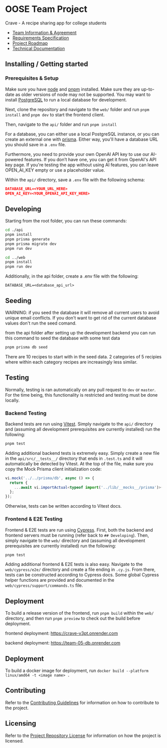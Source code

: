 # OOSE Team Project

Crave - A recipe sharing app for college students

- [Team Information & Agreement](./docs/team-agreement.md)
- [Requirements Specification](./docs/requirements-specification.md)
- [Project Roadmap](./docs/roadmap.md)
- [Technical Documentation](./docs/technical-documentation.md)

## Installing / Getting started

### Prerequisites & Setup

Make sure you have [node](https://nodejs.org/en) and [pnpm](https://pnpm.io/) installed. Make sure they are up-to-date as older versions of node may not be supported. You may want to install [PostgreSQL](https://www.postgresql.org/) to run a local database for development.

Next, clone the repository and navigate to the `web/` folder and run `pnpm install` and `pnpm dev` to start the frontend client.

Then, navigate to the `api/` folder and run `pnpm install`

For a database, you can either use a local PostgreSQL instance, or you can create an external one with [prisma](https://console.prisma.io/cm76k5lgv04fom2dzj2ohv0rm/overview). Either way, you'll have a database URL you should save in a `.env` file. 

Furthermore, you need to provide your own OpenAI API key to use our AI-powered features. If you don’t have one, you can get it from OpenAI's API key page. If you're testing the app without using AI features, you can leave OPEN_AI_KEY empty or use a placeholder value.

Within the `api/` directory, save a `.env` file with the following schema:

```json
DATABASE_URL=<YOUR_URL_HERE>
OPEN_AI_KEY=<YOUR_OPENAI_API_KEY_HERE>
```

## Developing

Starting from the root folder, you can run these commands:

```bash
cd ./api
pnpm install
pnpm prisma generate
pnpm prisma migrate dev
pnpm run dev

cd ../web
pnpm install
pnpm run dev
```

Additionally, in the api folder, create a .env file with the following:

```DATABASE_URL=<database_api_url>```

## Seeding

WARNING: if you seed the database it will remove all current users to avoid unique email conflicts. If you don't want to get rid of the current database values don't
run the seed comand.

from the api folder after setting up the development backend you can run this command to seed the database with some test data


```bash
pnpm prisma db seed
```

There are 10 recipes to start with in the seed data. 2 categories of 5 recipies where within each category recipes are increasingly less similar.

## Testing

Normally, testing is ran automatically on any pull request to `dev` or `master`. For the time being, this functionality is restricted and testing must be done locally.

### Backend Testing

Backend tests are run using [Vitest](https://vitest.dev/). Simply navigate to the `api/` directory and (assuming all development prerequisites are currently installed) run the following:

```bash
pnpm test
```

Adding additional backend tests is extremely easy. Simply create a new file in the `api/src/__tests__/` directory that ends in `.test.ts` and it will automatically be detected by Vitest. At the top of the file, make sure you copy the Mock Prisma client initialization code:

```typescript
vi.mock('../../prisma/db', async () => {
  return {
    ...await vi.importActual<typeof import('../lib/__mocks__/prisma')>('../lib/__mocks__/prisma')
  };
});
```

Otherwise, tests can be written according to Vitest docs.

### Frontend & E2E Testing

Frontend & E2E tests are run using [Cypress](https://www.cypress.io/). First, both the backend and frontend servers must be running (refer back to `## Developing`). Then, simply navigate to the `web/` directory and (assuming all development prerequisites are currently installed) run the following:

```bash
pnpm test
```

Adding additional frontend & E2E tests is also easy. Navigate to the `web/cypress/e2e/` directory and create a file ending in `.cy.js`. From there, tests can be constructed according to Cypress docs. Some global Cypress helper functions are provided and documented in the `web/cypress/support/commands.ts` file.

## Deployment

To build a release version of the frontend, run ```pnpm build``` within the `web/` directory, and then run `pnpm preview` to check out the build before deployment.

frontend deployment: <https://crave-v3pt.onrender.com>

backend deployment: <https://team-05-db.onrender.com>

## Deployment

To build a docker image for deployment, run ```docker build --platform linux/amd64 -t <image name> .```

## Contributing

Refer to the [Contributing Guidelines](./CONTRIBUTING.md) for information on how to contribute to the project.

## Licensing

Refer to the [Project Repository License](./LICENSE.md) for information on how the project is licensed.
